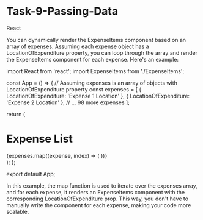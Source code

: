 # Task-9-Passing-Data
React

You can dynamically render the ExpenseItems component based on an array of expenses. Assuming each expense object has a LocationOfExpenditure property, you can loop through the array and render the ExpenseItems component for each expense. Here's an example:

import React from 'react';
import ExpenseItems from './ExpenseItems';

const App = () => {
  // Assuming expenses is an array of objects with LocationOfExpenditure property
  const expenses = [
    { LocationOfExpenditure: 'Expense 1 Location' },
    { LocationOfExpenditure: 'Expense 2 Location' },
    // ... 98 more expenses
  ];

  return (
    <div>
      <h1>Expense List</h1>
      {expenses.map((expense, index) => (
        <ExpenseItems key={index} locationOfExpenditure={expense.LocationOfExpenditure} />
      ))}
    </div>
  );
};

export default App;


In this example, the map function is used to iterate over the expenses array, and for each expense, it renders an ExpenseItems component with the corresponding LocationOfExpenditure prop. This way, you don't have to manually write the component for each expense, making your code more scalable.
